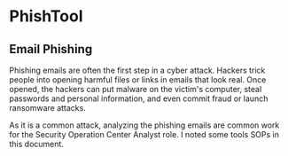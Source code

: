 # PhishTool
## Email Phishing
Phishing emails are often the first step in a cyber attack. 
Hackers trick people into opening harmful files or links in emails that look real. 
Once opened, the hackers can put malware on the victim's computer, steal passwords and personal information, 
and even commit fraud or launch ransomware attacks.

As it is a common attack, analyzing the phishing emails are common work for the Security Operation Center Analyst role.
I noted some tools SOPs in this document.

## 
